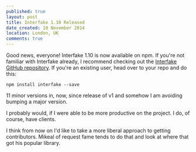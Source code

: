 ```yaml
---
published: true
layout: post
title: Interfake 1.10 Released
date_created: 10 November 2014
location: London, UK
comments: true
---
```


Good news, everyone! Interfake 1.10 is now available on npm. If you're not familiar with Interfake already, I recommend checking out the [Interfake GitHub repository](https://github.com/basicallydan/interfake). If you're an existing user, head over to your repo and do this:

```
npm install interfake --save
```

11 minor versions in, now, since release of v1 and somehow I am avoiding bumping a major version.

I probably would, if I were able to be more productive on the project. I do, of course, have clients.

I think from now on I'd like to take a more liberal approach to getting contributors. Mikeal of request fame tends to do that and look at where that got his popular library.